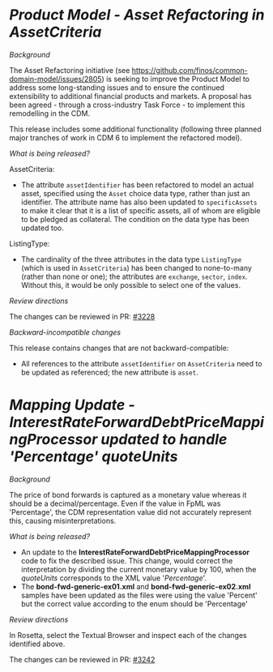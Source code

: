 
# _Product Model - Asset Refactoring in AssetCriteria_

_Background_

The Asset Refactoring initiative (see https://github.com/finos/common-domain-model/issues/2805) is seeking to improve the Product Model to address some long-standing issues and to ensure the continued extensibility to additional financial products and markets.  A proposal has been agreed - through a cross-industry Task Force - to implement this remodelling in the CDM.

This release includes some additional functionality (following three planned major tranches of work in CDM 6 to implement the refactored model).

_What is being released?_

AssetCriteria:
- The attribute `assetIdentifier` has been refactored to model an actual asset, specified using the `Asset` choice data type, rather than just an identifier. The attribute name has also been updated to `specificAssets` to make it clear that it is a list of specific assets, all of whom are eligible to be pledged as collateral.  The condition on the data type has been updated too.
  
ListingType:
- The cardinality of the three attributes in the data type `ListingType` (which is used in `AssetCriteria`) has been changed to none-to-many (rather than none or one); the attributes are `exchange`, `sector`, `index`. Without this, it would be only possible to select one of the values.

_Review directions_

The changes can be reviewed in PR: [#3228](https://github.com/finos/common-domain-model/pull/3228)

_Backward-incompatible changes_

This release contains changes that are not backward-compatible:
- All references to the attribute `assetIdentifier` on `AssetCriteria` need to be updated as referenced; the new attribute is `asset`.

# _Mapping Update - InterestRateForwardDebtPriceMappingProcessor updated to handle 'Percentage' quoteUnits_

_Background_

The price of bond forwards is captured as a monetary value whereas it should be a decimal/percentage. Even if the value in FpML was 'Percentage', the CDM representation value did not accurately represent this, causing misinterpretations.

_What is being released?_

- An update to the **InterestRateForwardDebtPriceMappingProcessor** code to fix the described issue. This change, would correct the interpretation by dividing the current monetary value by 100, when the *quoteUnits* corresponds to the XML value '*Percentage*'.
- The **bond-fwd-generic-ex01.xml** and **bond-fwd-generic-ex02.xml** samples have been updated as the files were using the value 'Percent' but the correct value according to the enum should be 'Percentage'


_Review directions_

In Rosetta, select the Textual Browser and inspect each of the changes identified above.

The changes can be reviewed in PR: [#3242](https://github.com/finos/common-domain-model/pull/3242)

